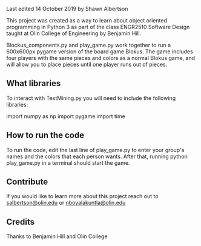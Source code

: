 Last edited 14 October 2019 by Shawn Albertson

This project was created as a way to learn about object oriented programming in 
Python 3 as part of the class ENGR2510 Software Design taught at Olin College 
of Engineering by Benjamin Hill.

Blockus_components.py and play_game.py work together to run a 600x600px pygame
version of the board game Blokus. The game includes four players with the same 
pieces and colors as a normal Blokus game, and will allow you to place pieces until
one player runs out of pieces.


## What libraries

To interact with TextMining.py you will need to include the following libraries:

import numpy as np
import pygame
import time

## How to run the code

To run the code, edit the last line of play_game.py to enter your group's names
and the colors that each person wants. After that, running python play_game.py
in a terminal should start the game. 


## Contribute

If you would like to learn more about this project reach out to 
salbertson@olin.edu or nboyalakuntla@olin.edu

## Credits

Thanks to Benjamin Hill and Olin College